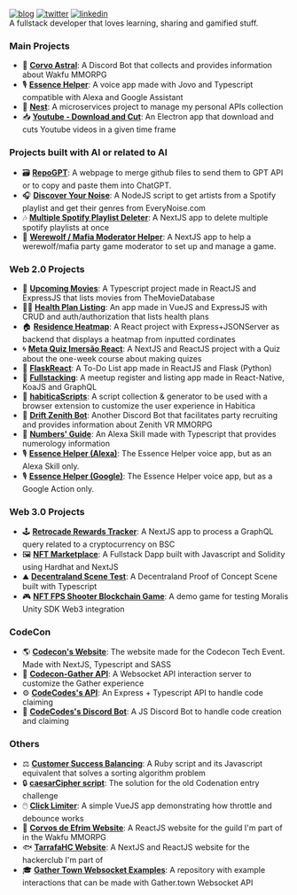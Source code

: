 [![blog](https://img.shields.io/badge/-blog-blueviolet)](https://markkop.dev/)
[![twitter](https://img.shields.io/badge/-twitter-blue)](https://twitter.com/heyMarkKop)
[![linkedin](https://img.shields.io/badge/-linkedin-0E76A8)](https://www.linkedin.com/in/marcelo-kopmann)  
A fullstack developer that loves learning, sharing and gamified stuff.  

### Main Projects

* 🌙 **[Corvo Astral](https://github.com/Markkop/corvo-astral)**: A Discord Bot that collects and provides information about Wakfu MMORPG
* 🎙️ **[Essence Helper](https://github.com/Markkop/essence-helper-jovo)**: A voice app made with Jovo and Typescript compatible with Alexa and Google Assistant
* 🌳 **[Nest](https://github.com/Markkop/nest)**: A microservices project to manage my personal APIs collection
* 📥 **[Youtube - Download and Cut](https://github.com/Markkop/yt-dlandcut)**: An Electron app that download and cuts Youtube videos in a given time frame

### Projects built with AI or related to AI

* 🗃️ **[RepoGPT](https://github.com/Markkop/RepoGPT)**: A webpage to merge github files to send them to GPT API or to copy and paste them into ChatGPT.
* 🎧 **[Discover Your Noise](https://github.com/Markkop/discover-your-noise)**: A NodeJS script to get artists from a Spotify playlist and get their genres from EveryNoise.com
* 🎶 **[Multiple Spotify Playlist Deleter](https://github.com/Markkop/Multiple-Playlist-deleter)**: A NextJS app to delete multiple spotify playlists at once
* 🐺 **[Werewolf / Mafia Moderator Helper](https://github.com/Markkop/werewolf-moderator-helper)**: A NextJS app to help a werewolf/mafia party game moderator to set up and manage a game.

### Web 2.0 Projects

* 🎥 **[Upcoming Movies](https://github.com/Markkop/upcoming-movies)**: A Typescript project made in ReactJS and ExpressJS that lists movies from TheMovieDatabase
* 👩‍⚕️ **[Health Plan Listing](https://github.com/Markkop/health-plan-listing)**: An app made in VueJS and ExpressJS with CRUD and auth/authorization that lists health plans
* 🏠 **[Residence Heatmap](https://github.com/Markkop/residence-heatmap)**: A React project with Express+JSONServer as backend that displays a heatmap from inputted cordinates
* 🌀 **[Meta Quiz Imersão React](https://github.com/Markkop/meta-quiz-imersao-react)**: A NextJS and ReactJS project with a Quiz about the one-week course about making quizes
* 📅 **[FlaskReact](https://github.com/Markkop/FlaskReact)**: A To-Do List app made in ReactJS and Flask (Python)
* 🚀 **[Fullstacking](https://github.com/Markkop/fullstacking)**: A meetup register and listing app made in React-Native, KoaJS and GraphQL  
* 📁 **[habiticaScripts](https://github.com/Markkop/habiticaScripts)**: A script collection & generator to be used with a browser extension to customize the user experience in Habitica
* 🤖 **[Drift Zenith Bot](https://github.com/Markkop/drift-bot)**: Another Discord Bot that facilitates party recruiting and provides information about Zenith VR MMORPG
* 🔮 **[Numbers' Guide](https://github.com/Markkop/numbers-guide/blob/master/README.md)**: An Alexa Skill made with Typescript that provides numerology information
* 🎙️ **[Essence Helper (Alexa)](https://github.com/Markkop/essence-helper-alexa-skill)**: The Essence Helper voice app, but as an Alexa Skill only.
* 🎙️ **[Essence Helper (Google)](https://github.com/Markkop/essence-helper-google-action)**: The Essence Helper voice app, but as a Google Action only.

### Web 3.0 Projects

* 🕹️ **[Retrocade Rewards Tracker](https://github.com/Markkop/retrocade-earnings-checker)**: A NextJS app to process a GraphQL query related to a cryptocurrency on BSC
* 🖼️ **[NFT Marketplace](https://github.com/Markkop/nft-marketplace)**: A Fullstack Dapp built with Javascript and Solidity using Hardhat and NextJS
* ⛰️ **[Decentraland Scene Test](https://github.com/Markkop/decentraland-scene-test)**: A Decentraland Proof of Concept Scene built with Typescript
* 🎮 **[NFT FPS Shooter Blockchain Game](https://github.com/Markkop/unity-web3-spaceFPS)**: A demo game for testing Moralis Unity SDK Web3 integration  

### CodeCon

* 🌎 **[Codecon's Website](https://github.com/codecon-dev/site/)**: The website made for the Codecon Tech Event. Made with NextJS, Typescript and SASS
* 📡 **[Codecon-Gather API](https://github.com/codecon-dev/codecon-gather-api)**: A Websocket API interaction server to customize the Gather experience
* ⚙️ **[CodeCodes's API](https://github.com/codecon-dev/codecodes-api)**: An Express + Typescript API to handle code claiming
* 🧠 **[CodeCodes's Discord Bot](https://github.com/codecon-dev/codecon-codes)**: A JS Discord Bot to handle code creation and claiming

### Others
* ⚖️ **[Customer Success Balancing](https://github.com/Markkop/cs-balancer)**: A Ruby script and its Javascript equivalent that solves a sorting algorithm problem
* 🔒 **[caesarCipher script](https://github.com/Markkop/caesarCipher)**: The solution for the old Codenation entry challenge
* 🖱️ **[Click Limiter](https://github.com/Markkop/click-limiter)**: A simple VueJS app demonstrating how throttle and debounce works  
* 🦜 **[Corvos de Efrim Website](https://github.com/Markkop/corvos-de-efrim-website)**: A ReactJS website for the guild I'm part of in the Wakfu MMORPG
* 🐟 **[TarrafaHC Website](https://github.com/tarrafahc/tarrafahc.github.io)**: A NextJS and ReactJS website for the hackerclub I'm part of
* 🎓 **[Gather Town Websocket Examples](https://github.com/Markkop/gather-town-websocket-examples)**: A repository with example interactions that can be made with Gather.town Websocket API

